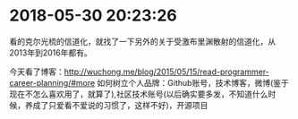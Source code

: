 
# 2018-05-30 20:23:26
看的克尔光梳的信道化，就找了一下另外的关于受激布里渊散射的信道化，从2013年到2016年都有。

今天看了博客：http://wuchong.me/blog/2015/05/15/read-programmer-career-planning/#more
如何树立个人品牌：Github账号，技术博客，微博(鉴于现在不怎么喜欢用了，就算了),社区技术账号(以后确实要多发，不知道什么时候，养成了只爱看不爱说的习惯了，这样不好)，开源项目



